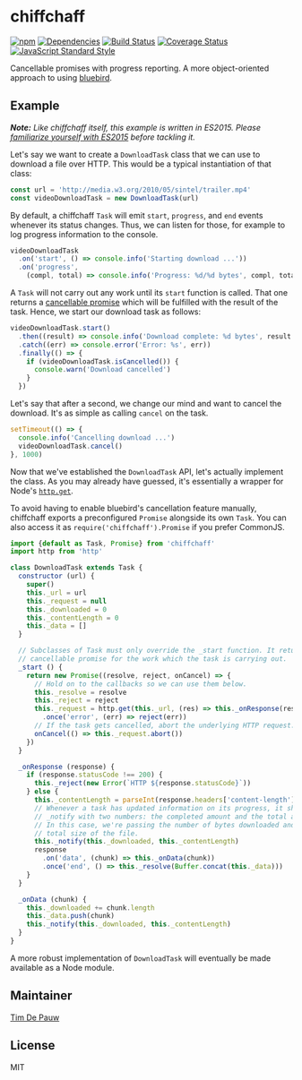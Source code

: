 # chiffchaff

[![npm](https://img.shields.io/npm/v/chiffchaff.svg)](https://www.npmjs.com/package/chiffchaff) [![Dependencies](https://img.shields.io/david/zentrick/chiffchaff.svg)](https://david-dm.org/zentrick/chiffchaff) [![Build Status](https://img.shields.io/travis/zentrick/chiffchaff/master.svg)](https://travis-ci.org/zentrick/chiffchaff) [![Coverage Status](https://img.shields.io/coveralls/zentrick/chiffchaff/master.svg)](https://coveralls.io/r/zentrick/chiffchaff) [![JavaScript Standard Style](https://img.shields.io/badge/code%20style-standard-brightgreen.svg)](http://standardjs.com/)

Cancellable promises with progress reporting. A more object-oriented approach to
using [bluebird](http://bluebirdjs.com/).

## Example

_**Note:** Like chiffchaff itself, this example is written in ES2015. Please
[familiarize yourself with ES2015](https://babeljs.io/docs/learn-es2015/) before
tackling it._

Let's say we want to create a `DownloadTask` class that we can use to download
a file over HTTP. This would be a typical instantiation of that class:

```js
const url = 'http://media.w3.org/2010/05/sintel/trailer.mp4'
const videoDownloadTask = new DownloadTask(url)
```

By default, a chiffchaff `Task` will emit `start`, `progress`, and `end` events
whenever its status changes. Thus, we can listen for those, for example to log
progress information to the console.

```js
videoDownloadTask
  .on('start', () => console.info('Starting download ...'))
  .on('progress',
    (compl, total) => console.info('Progress: %d/%d bytes', compl, total))
```

A `Task` will not carry out any work until its `start` function is called. That
one returns a
[cancellable promise](http://bluebirdjs.com/docs/api/cancellation.html)
which will be fulfilled with the result of the task. Hence, we start our
download task as follows:

```js
videoDownloadTask.start()
  .then((result) => console.info('Download complete: %d bytes', result.length))
  .catch((err) => console.error('Error: %s', err))
  .finally(() => {
    if (videoDownloadTask.isCancelled()) {
      console.warn('Download cancelled')
    }
  })
```

Let's say that after a second, we change our mind and want to cancel the
download. It's as simple as calling `cancel` on the task.

```js
setTimeout(() => {
  console.info('Cancelling download ...')
  videoDownloadTask.cancel()
}, 1000)
```

Now that we've established the `DownloadTask` API, let's actually implement the
class. As you may already have guessed, it's essentially a wrapper for Node's
[`http.get`](https://nodejs.org/api/http.html#http_http_get_options_callback).

To avoid having to enable bluebird's cancellation feature manually, chiffchaff
exports a preconfigured `Promise` alongside its own `Task`. You can also access
it as `require('chiffchaff').Promise` if you prefer CommonJS.

```js
import {default as Task, Promise} from 'chiffchaff'
import http from 'http'

class DownloadTask extends Task {
  constructor (url) {
    super()
    this._url = url
    this._request = null
    this._downloaded = 0
    this._contentLength = 0
    this._data = []
  }

  // Subclasses of Task must only override the _start function. It returns a
  // cancellable promise for the work which the task is carrying out.
  _start () {
    return new Promise((resolve, reject, onCancel) => {
      // Hold on to the callbacks so we can use them below.
      this._resolve = resolve
      this._reject = reject
      this._request = http.get(this._url, (res) => this._onResponse(res))
        .once('error', (err) => reject(err))
      // If the task gets cancelled, abort the underlying HTTP request.
      onCancel(() => this._request.abort())
    })
  }

  _onResponse (response) {
    if (response.statusCode !== 200) {
      this._reject(new Error(`HTTP ${response.statusCode}`))
    } else {
      this._contentLength = parseInt(response.headers['content-length'], 10)
      // Whenever a task has updated information on its progress, it should call
      // _notify with two numbers: the completed amount and the total amount.
      // In this case, we're passing the number of bytes downloaded and the
      // total size of the file.
      this._notify(this._downloaded, this._contentLength)
      response
        .on('data', (chunk) => this._onData(chunk))
        .once('end', () => this._resolve(Buffer.concat(this._data)))
    }
  }

  _onData (chunk) {
    this._downloaded += chunk.length
    this._data.push(chunk)
    this._notify(this._downloaded, this._contentLength)
  }
}
```

A more robust implementation of `DownloadTask` will eventually be made available
as a Node module.

## Maintainer

[Tim De Pauw](https://github.com/timdp)

## License

MIT
